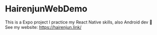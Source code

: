 # HairenjunWebDemo
This is a Expo project I practice my React Native skills, also Android dev
🙌
See my website: https://hairenjun.link/
